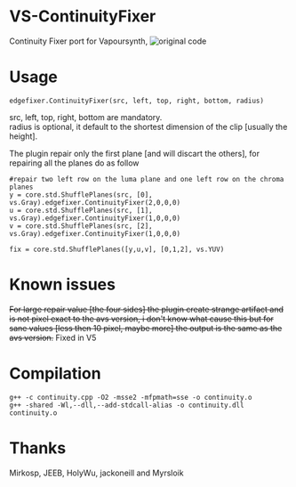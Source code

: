 # VS-ContinuityFixer
Continuity Fixer port for Vapoursynth, ![original code](https://github.com/sekrit-twc/EdgeFixer/tree/master/EdgeFixer)  

# Usage

	edgefixer.ContinuityFixer(src, left, top, right, bottom, radius)

src, left, top, right, bottom are mandatory.  
radius is optional, it default to the shortest dimension of the clip [usually the height].  


The plugin repair only the first plane [and will discart the others], for repairing all the planes do as follow  

	#repair two left row on the luma plane and one left row on the chroma planes
	y = core.std.ShufflePlanes(src, [0], vs.Gray).edgefixer.ContinuityFixer(2,0,0,0)
	u = core.std.ShufflePlanes(src, [1], vs.Gray).edgefixer.ContinuityFixer(1,0,0,0)
	v = core.std.ShufflePlanes(src, [2], vs.Gray).edgefixer.ContinuityFixer(1,0,0,0)

	fix = core.std.ShufflePlanes([y,u,v], [0,1,2], vs.YUV)

# Known issues
<del>For large repair value [the four sides] the plugin create strange artifact and is not pixel exact to the avs version, i don't know what cause this but for sane values [less then 10 pixel, maybe more] the output is the same as the avs version.</del> Fixed in V5

# Compilation

	g++ -c continuity.cpp -O2 -msse2 -mfpmath=sse -o continuity.o
	g++ -shared -Wl,--dll,--add-stdcall-alias -o continuity.dll continuity.o

# Thanks
Mirkosp, JEEB, HolyWu, jackoneill and Myrsloik